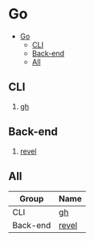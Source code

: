 # Go

- [Go](#go)
  - [CLI](#cli)
  - [Back-end](#back-end)
  - [All](#all)

## CLI

1. [gh](https://cli.github.com/)

## Back-end

1. [revel](https://revel.github.io/)

## All

| Group    | Name                              |
| -------- | --------------------------------- |
| CLI      | [gh](https://cli.github.com/)     |
| Back-end | [revel](https://revel.github.io/) |
